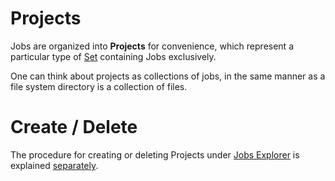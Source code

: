 # Projects

Jobs are organized into **Projects** for convenience, which represent a particular type of [Set](/entities-general/sets.md) containing Jobs exclusively. 

One can think about projects as collections of jobs, in the same manner as a file system directory is a collection of files.

# Create / Delete

The procedure for creating or deleting Projects under [Jobs Explorer](ui/explorer.md) is explained [separately](actions/create-delete-project.md). 
